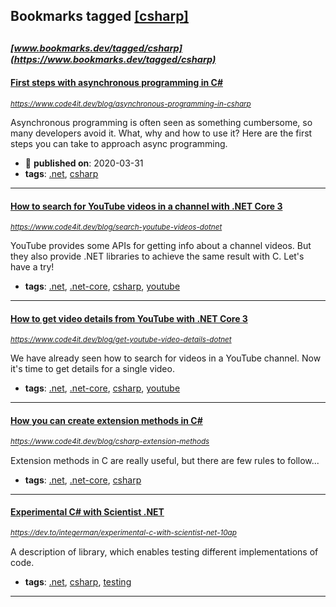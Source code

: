 ## Bookmarks tagged [[csharp]](https://www.bookmarks.dev/search?q=[csharp])

_<sup><sup>[www.bookmarks.dev/tagged/csharp](https://www.bookmarks.dev/tagged/csharp)</sup></sup>_
---
#### [First steps with asynchronous programming in C#](https://www.code4it.dev/blog/asynchronous-programming-in-csharp)
_<sup>https://www.code4it.dev/blog/asynchronous-programming-in-csharp</sup>_

Asynchronous programming is often seen as something cumbersome, so many developers avoid it. What, why and how to use it? Here are the first steps you can take to approach async programming.
* :calendar: **published on**: 2020-03-31
* **tags**: [.net](../tagged/.net.md), [csharp](../tagged/csharp.md)
---
#### [How to search for YouTube videos in a channel with .NET Core 3](https://www.code4it.dev/blog/search-youtube-videos-dotnet)
_<sup>https://www.code4it.dev/blog/search-youtube-videos-dotnet</sup>_

YouTube provides some APIs for getting info about a channel videos. But they also provide .NET libraries to achieve the same result with C. Let's have a try!
* **tags**: [.net](../tagged/.net.md), [.net-core](../tagged/.net-core.md), [csharp](../tagged/csharp.md), [youtube](../tagged/youtube.md)
---
#### [How to get video details from YouTube with .NET Core 3](https://www.code4it.dev/blog/get-youtube-video-details-dotnet)
_<sup>https://www.code4it.dev/blog/get-youtube-video-details-dotnet</sup>_

We have already seen how to search for videos in a YouTube channel. Now it's time to get details for a single video.
* **tags**: [.net](../tagged/.net.md), [.net-core](../tagged/.net-core.md), [csharp](../tagged/csharp.md), [youtube](../tagged/youtube.md)
---
#### [How you can create extension methods in C#](https://www.code4it.dev/blog/csharp-extension-methods)
_<sup>https://www.code4it.dev/blog/csharp-extension-methods</sup>_

Extension methods in C are really useful, but there are few rules to follow...
* **tags**: [.net](../tagged/.net.md), [.net-core](../tagged/.net-core.md), [csharp](../tagged/csharp.md)
---
#### [Experimental C# with Scientist .NET](https://dev.to/integerman/experimental-c-with-scientist-net-10ap)
_<sup>https://dev.to/integerman/experimental-c-with-scientist-net-10ap</sup>_

A description of library, which enables testing different implementations of code.
* **tags**: [.net](../tagged/.net.md), [csharp](../tagged/csharp.md), [testing](../tagged/testing.md)
---
